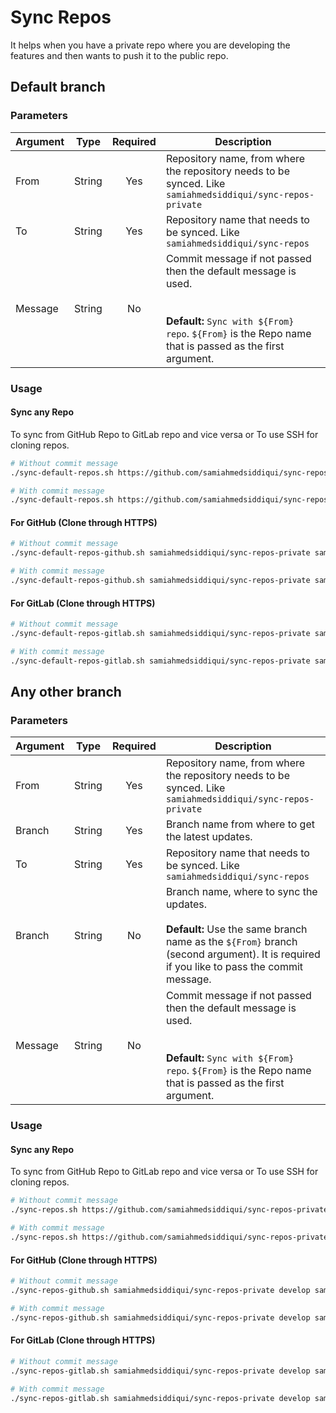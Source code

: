 # Sync Repos

It helps when you have a private repo where you are developing the features and then wants to push it to the public repo.

## Default branch

### Parameters

| Argument |  Type  | Required | Description                                                                                                                                                                            |
|----------|:------:|:--------:|----------------------------------------------------------------------------------------------------------------------------------------------------------------------------------------|
| From     | String |    Yes   | Repository name, from where the repository needs to be synced. Like `samiahmedsiddiqui/sync-repos-private`                                                                             |
| To       | String |    Yes   | Repository name that needs to be synced. Like `samiahmedsiddiqui/sync-repos`                                                                                                           |
| Message  | String |    No    | Commit message if not passed then the default message is used.<br><br><br>**Default:** `Sync with ${From} repo`. `${From}` is the Repo name that is passed as the first argument.      |

### Usage

#### Sync any Repo

To sync from GitHub Repo to GitLab repo and vice versa or To use SSH for cloning repos.

```bash
# Without commit message
./sync-default-repos.sh https://github.com/samiahmedsiddiqui/sync-repos-private.git https://gitlab.com/samiahmedsiddiqui/sync-repos.git

# With commit message
./sync-default-repos.sh https://github.com/samiahmedsiddiqui/sync-repos-private.git https://gitlab.com/samiahmedsiddiqui/sync-repos.git Fetching latest updates
```

#### For GitHub (Clone through HTTPS)

```bash
# Without commit message
./sync-default-repos-github.sh samiahmedsiddiqui/sync-repos-private samiahmedsiddiqui/sync-repos 

# With commit message
./sync-default-repos-github.sh samiahmedsiddiqui/sync-repos-private samiahmedsiddiqui/sync-repos Fetching latest updates
```

#### For GitLab (Clone through HTTPS)

```bash
# Without commit message
./sync-default-repos-gitlab.sh samiahmedsiddiqui/sync-repos-private samiahmedsiddiqui/sync-repos 

# With commit message
./sync-default-repos-gitlab.sh samiahmedsiddiqui/sync-repos-private samiahmedsiddiqui/sync-repos Fetching latest updates
```

## Any other branch

### Parameters

| Argument |  Type  | Required | Description                                                                                                                                                                            |
|----------|:------:|:--------:|----------------------------------------------------------------------------------------------------------------------------------------------------------------------------------------|
| From     | String |    Yes   | Repository name, from where the repository needs to be synced. Like `samiahmedsiddiqui/sync-repos-private`                                                                             |
| Branch   | String |    Yes   | Branch name from where to get the latest updates.                                                                                                                                      |
| To       | String |    Yes   | Repository name that needs to be synced. Like `samiahmedsiddiqui/sync-repos`                                                                                                           |
| Branch   | String |    No    | Branch name, where to sync the updates.<br><br>**Default:** Use the same branch name as the `${From}` branch (second argument). It is required if you like to pass the commit message. |
| Message  | String |    No    | Commit message if not passed then the default message is used.<br><br><br>**Default:** `Sync with ${From} repo`. `${From}` is the Repo name that is passed as the first argument.      |

### Usage

#### Sync any Repo

To sync from GitHub Repo to GitLab repo and vice versa or To use SSH for cloning repos.

```bash
# Without commit message
./sync-repos.sh https://github.com/samiahmedsiddiqui/sync-repos-private.git develop https://gitlab.com/samiahmedsiddiqui/sync-repos.git master

# With commit message
./sync-repos.sh https://github.com/samiahmedsiddiqui/sync-repos-private.git develop https://gitlab.com/samiahmedsiddiqui/sync-repos.git master Fetching latest updates
```

#### For GitHub (Clone through HTTPS)

```bash
# Without commit message
./sync-repos-github.sh samiahmedsiddiqui/sync-repos-private develop samiahmedsiddiqui/sync-repos master

# With commit message
./sync-repos-github.sh samiahmedsiddiqui/sync-repos-private develop samiahmedsiddiqui/sync-repos master Fetching latest updates
```

#### For GitLab (Clone through HTTPS)

```bash
# Without commit message
./sync-repos-gitlab.sh samiahmedsiddiqui/sync-repos-private develop samiahmedsiddiqui/sync-repos master

# With commit message
./sync-repos-gitlab.sh samiahmedsiddiqui/sync-repos-private develop samiahmedsiddiqui/sync-repos master Fetching latest updates
```
